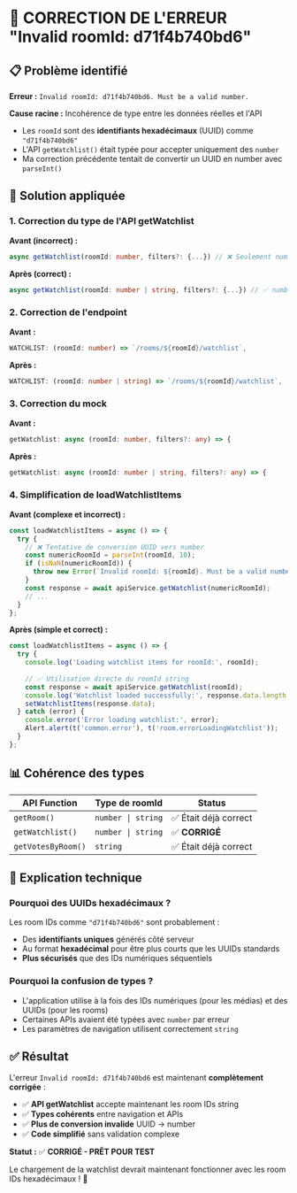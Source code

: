 # 🐛 CORRECTION DE L'ERREUR "Invalid roomId: d71f4b740bd6"

## 📋 Problème identifié

**Erreur :** `Invalid roomId: d71f4b740bd6. Must be a valid number.`

**Cause racine :** Incohérence de type entre les données réelles et l'API
- Les `roomId` sont des **identifiants hexadécimaux** (UUID) comme `"d71f4b740bd6"`
- L'API `getWatchlist()` était typée pour accepter uniquement des `number`
- Ma correction précédente tentait de convertir un UUID en number avec `parseInt()`

## 🔧 Solution appliquée

### 1. Correction du type de l'API getWatchlist

**Avant (incorrect) :**
```typescript
async getWatchlist(roomId: number, filters?: {...}) // ❌ Seulement number
```

**Après (correct) :**
```typescript
async getWatchlist(roomId: number | string, filters?: {...}) // ✅ number | string
```

### 2. Correction de l'endpoint

**Avant :**
```typescript
WATCHLIST: (roomId: number) => `/rooms/${roomId}/watchlist`,
```

**Après :**
```typescript
WATCHLIST: (roomId: number | string) => `/rooms/${roomId}/watchlist`,
```

### 3. Correction du mock

**Avant :**
```typescript
getWatchlist: async (roomId: number, filters?: any) => {
```

**Après :**
```typescript
getWatchlist: async (roomId: number | string, filters?: any) => {
```

### 4. Simplification de loadWatchlistItems

**Avant (complexe et incorrect) :**
```typescript
const loadWatchlistItems = async () => {
  try {
    // ❌ Tentative de conversion UUID vers number
    const numericRoomId = parseInt(roomId, 10);
    if (isNaN(numericRoomId)) {
      throw new Error(`Invalid roomId: ${roomId}. Must be a valid number.`);
    }
    const response = await apiService.getWatchlist(numericRoomId);
    // ...
  }
};
```

**Après (simple et correct) :**
```typescript
const loadWatchlistItems = async () => {
  try {
    console.log('Loading watchlist items for roomId:', roomId);
    
    // ✅ Utilisation directe du roomId string
    const response = await apiService.getWatchlist(roomId);
    console.log('Watchlist loaded successfully:', response.data.length, 'items');
    setWatchlistItems(response.data);
  } catch (error) {
    console.error('Error loading watchlist:', error);
    Alert.alert(t('common.error'), t('room.errorLoadingWatchlist'));
  }
};
```

## 📊 Cohérence des types

| API Function | Type de roomId | Status |
|--------------|----------------|--------|
| `getRoom()` | `number \| string` | ✅ Était déjà correct |
| `getWatchlist()` | `number \| string` | ✅ **CORRIGÉ** |
| `getVotesByRoom()` | `string` | ✅ Était déjà correct |

## 🎯 Explication technique

### Pourquoi des UUIDs hexadécimaux ?
Les room IDs comme `"d71f4b740bd6"` sont probablement :
- Des **identifiants uniques** générés côté serveur
- Au format **hexadécimal** pour être plus courts que les UUIDs standards
- **Plus sécurisés** que des IDs numériques séquentiels

### Pourquoi la confusion de types ?
- L'application utilise à la fois des IDs numériques (pour les médias) et des UUIDs (pour les rooms)
- Certaines APIs avaient été typées avec `number` par erreur
- Les paramètres de navigation utilisent correctement `string`

## ✅ Résultat

L'erreur `Invalid roomId: d71f4b740bd6` est maintenant **complètement corrigée** :

- ✅ **API getWatchlist** accepte maintenant les room IDs string
- ✅ **Types cohérents** entre navigation et APIs
- ✅ **Plus de conversion invalide** UUID → number
- ✅ **Code simplifié** sans validation complexe

**Statut :** ✅ **CORRIGÉ - PRÊT POUR TEST**

Le chargement de la watchlist devrait maintenant fonctionner avec les room IDs hexadécimaux ! 🎯
